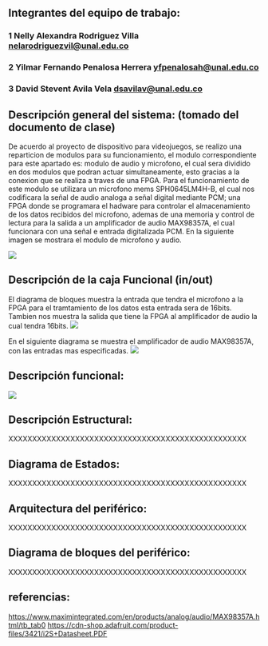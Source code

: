 ## Integrantes del equipo de trabajo:

### 1 Nelly Alexandra Rodriguez Villa   nelarodriguezvil@unal.edu.co

### 2 Yilmar Fernando Penalosa Herrera  yfpenalosah@unal.edu.co

### 3 David Stevent Avila Vela          dsavilav@unal.edu.co


## Descripción general del sistema: (tomado del documento de clase)

De acuerdo al proyecto de dispositivo para videojuegos, se realizo una reparticion de modulos para su funcionamiento, el modulo correspondiente para este apartado es: modulo de audio y microfono, el cual sera dividido en dos modulos que podran actuar simultaneamente, esto gracias a la conexion que se realiza a traves de una FPGA. Para el funcionamiento de este modulo se utilizara un microfono mems SPH0645LM4H-B, el cual nos codificara la señal de audio analoga a señal digital mediante PCM; una FPGA donde se programara el hadware para controlar el almacenamiento de los datos recibidos del microfono, ademas de una memoria y control de lectura para la salida a un amplificador de audio MAX98357A, el cual funcionara con una señal e entrada digitalizada PCM.
En la siguiente imagen se mostrara el modulo de microfono y audio.


 ![](https://github.com/Fabeltranm/FPGA-Game-D1/blob/master/HW/RTL/06PCM-AUDIO-MICROFONO/Version_02/03%20document/caja%20negra.png) 
## Descripción de la caja Funcional  (in/out)

 El diagrama de bloques muestra la entrada que tendra el microfono a la FPGA para el tramtamiento de los datos esta entrada sera de 16bits. Tambien nos muestra la salida que tiene la FPGA al amplificador de audio la cual tendra 16bits.
 ![](https://github.com/Fabeltranm/FPGA-Game-D1/blob/master/HW/RTL/06PCM-AUDIO-MICROFONO/Version_02/03%20document/dgb.png)
 
 En el siguiente diagrama se muestra el amplificador de audio MAX98357A, con las entradas mas especificadas. 
 ![](https://github.com/Fabeltranm/FPGA-Game-D1/blob/master/HW/RTL/06PCM-AUDIO-MICROFONO/Version_02/03%20document/MAX98357A.png)

## Descripción funcional:

![](https://github.com/Fabeltranm/FPGA-Game-D1/blob/master/HW/RTL/06PCM-AUDIO-MICROFONO/Version_02/03%20document/dgf.png)

## Descripción Estructural:

XXXXXXXXXXXXXXXXXXXXXXXXXXXXXXXXXXXXXXXXXXXXXXXXXX

## Diagrama de Estados:

XXXXXXXXXXXXXXXXXXXXXXXXXXXXXXXXXXXXXXXXXXXXXXXXXX

## Arquitectura del periférico:

XXXXXXXXXXXXXXXXXXXXXXXXXXXXXXXXXXXXXXXXXXXXXXXXXX

## Diagrama de bloques del periférico:

XXXXXXXXXXXXXXXXXXXXXXXXXXXXXXXXXXXXXXXXXXXXXXXXXX

## referencias:

https://www.maximintegrated.com/en/products/analog/audio/MAX98357A.html/tb_tab0
https://cdn-shop.adafruit.com/product-files/3421/i2S+Datasheet.PDF

